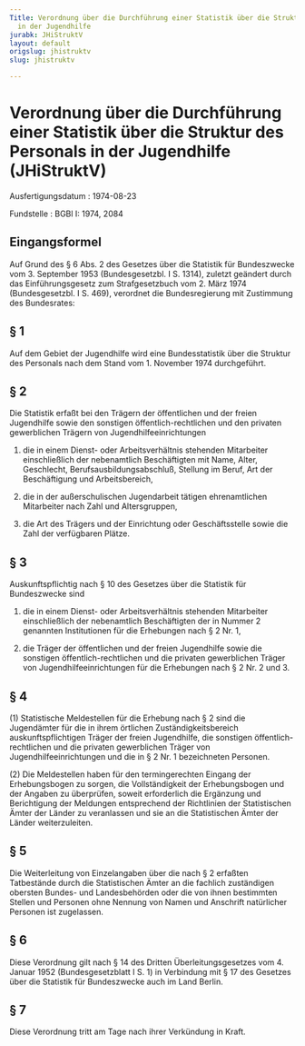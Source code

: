 ```yaml
---
Title: Verordnung über die Durchführung einer Statistik über die Struktur des Personals
  in der Jugendhilfe
jurabk: JHiStruktV
layout: default
origslug: jhistruktv
slug: jhistruktv

---
```


# Verordnung über die Durchführung einer Statistik über die Struktur des Personals in der Jugendhilfe (JHiStruktV)

Ausfertigungsdatum
:   1974-08-23

Fundstelle
:   BGBl I: 1974, 2084



## Eingangsformel

Auf Grund des § 6 Abs. 2 des Gesetzes über die Statistik für Bundeszwecke vom 3. September 1953 (Bundesgesetzbl. I S. 1314), zuletzt geändert durch das Einführungsgesetz zum Strafgesetzbuch vom 2. März 1974 (Bundesgesetzbl. I S. 469), verordnet die Bundesregierung mit Zustimmung des Bundesrates:


## § 1

Auf dem Gebiet der Jugendhilfe wird eine Bundesstatistik über die Struktur des Personals nach dem Stand vom 1. November 1974 durchgeführt.


## § 2

Die Statistik erfaßt bei den Trägern der öffentlichen und der freien Jugendhilfe sowie den sonstigen öffentlich-rechtlichen und den privaten gewerblichen Trägern von Jugendhilfeeinrichtungen

1.  die in einem Dienst- oder Arbeitsverhältnis stehenden Mitarbeiter einschließlich der nebenamtlich Beschäftigten mit Name, Alter, Geschlecht, Berufsausbildungsabschluß, Stellung im Beruf, Art der Beschäftigung und Arbeitsbereich,


2.  die in der außerschulischen Jugendarbeit tätigen ehrenamtlichen Mitarbeiter nach Zahl und Altersgruppen,


3.  die Art des Trägers und der Einrichtung oder Geschäftsstelle sowie die Zahl der verfügbaren Plätze.





## § 3

Auskunftspflichtig nach § 10 des Gesetzes über die Statistik für Bundeszwecke sind

1.  die in einem Dienst- oder Arbeitsverhältnis stehenden Mitarbeiter einschließlich der nebenamtlich Beschäftigten der in Nummer 2 genannten Institutionen für die Erhebungen nach § 2 Nr. 1,


2.  die Träger der öffentlichen und der freien Jugendhilfe sowie die sonstigen öffentlich-rechtlichen und die privaten gewerblichen Träger von Jugendhilfeeinrichtungen für die Erhebungen nach § 2 Nr. 2 und 3.





## § 4

(1) Statistische Meldestellen für die Erhebung nach § 2 sind die Jugendämter für die in ihrem örtlichen Zuständigkeitsbereich auskunftspflichtigen Träger der freien Jugendhilfe, die sonstigen öffentlich-rechtlichen und die privaten gewerblichen Träger von Jugendhilfeeinrichtungen und die in § 2 Nr. 1 bezeichneten Personen.

(2) Die Meldestellen haben für den termingerechten Eingang der Erhebungsbogen zu sorgen, die Vollständigkeit der Erhebungsbogen und der Angaben zu überprüfen, soweit erforderlich die Ergänzung und Berichtigung der Meldungen entsprechend der Richtlinien der Statistischen Ämter der Länder zu veranlassen und sie an die Statistischen Ämter der Länder weiterzuleiten.


## § 5

Die Weiterleitung von Einzelangaben über die nach § 2 erfaßten Tatbestände durch die Statistischen Ämter an die fachlich zuständigen obersten Bundes- und Landesbehörden oder die von ihnen bestimmten Stellen und Personen ohne Nennung von Namen und Anschrift natürlicher Personen ist zugelassen.


## § 6

Diese Verordnung gilt nach § 14 des Dritten Überleitungsgesetzes vom 4. Januar 1952 (Bundesgesetzblatt I S. 1) in Verbindung mit § 17 des Gesetzes über die Statistik für Bundeszwecke auch im Land Berlin.


## § 7

Diese Verordnung tritt am Tage nach ihrer Verkündung in Kraft.

